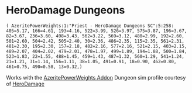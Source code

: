 # HeroDamage Dungeons
```
( AzeritePowerWeights:1:"Priest - HeroDamage Dungeons SC":5:258: 405=5.17, 166=4.61, 193=4.16, 522=3.99, 526=3.97, 575=3.87, 196=3.67, 82=3.67, 236=3.60, 498=3.43, 562=3.22, 569=3.12, 480=2.99, 192=2.60, 501=2.60, 504=2.42, 505=2.40, 30=2.36, 486=2.35, 115=2.35, 561=2.31, 481=2.30, 195=2.30, 157=2.18, 482=2.16, 577=2.16, 521=2.15, 403=2.15, 489=2.07, 404=2.02, 479=2.01, 478=1.97, 499=1.89, 194=1.88, 500=1.84, 523=1.83, 22=1.55, 488=1.45, 459=1.43, 487=1.32, 560=1.29, 541=1.24, 21=1.21, 31=1.14, 156=1.11, 38=1.05, 491=0.91, 18=0.90, 462=0.80, 461=0.75, 490=0.58, 13=0.32,)
```

 Works with the [AzeritePowerWeights Addon](https://wow.curseforge.com/projects/azeritepowerweights)
 Dungeon sim profile courtesy of [HeroDamage](https://www.herodamage.com/)
